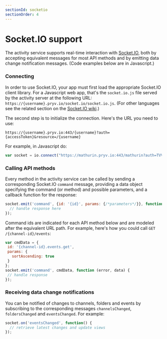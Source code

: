 ```yaml
---
sectionId: socketio
sectionOrder: 4
---
```


# Socket.IO support

The activity service supports real-time interaction with [Socket.IO](http://socket.io), both by accepting equivalent messages for most API methods and by emitting data change notification messages. (Code examples below are in Javascript.)


### Connecting

In order to use Socket.IO, your app must first load the appropriate Socket.IO client library. For a Javascript web app, that's the `socket.io.js` file served by the activity server at the following URL: ```https://{username}.pryv.io/socket.io/socket.io.js```. (For other languages see the related section on the [Socket.IO wiki](https://github.com/learnboost/socket.io/wiki).)

The second step is to initialize the connection. Here's the URL you need to use:
``` 
https://{username}.pryv.io:443/{username}?auth={accessToken}&resource=/{username}
```
For example, in Javascript do:
```javascript
var socket = io.connect("https://mathurin.pryv.io:443/mathurin?auth=TVVro8e8T5&resource=/mathurin")
```


### Calling API methods

Every method in the activity service can be called by sending a corresponding Socket.IO `command` message, providing a data object specifying the command (or method) and possible parameters, and a callback function for the response:
```javascript
socket.emit('command', {id: '{id}', params: {/*parameters*/}}, function (error, data) {
  // handle response here
});
```

Command ids are indicated for each API method below and are modeled after the equivalent URL path. For example, here's how you could call `GET /{channel-id}/events`:
 ```javascript
var cmdData = {
  id: '{channel-id}.events.get',
  params: {
    sortAscending: true
  }
};
socket.emit('command', cmdData, function (error, data) {
  // handle response
});
 ```


### Receiving data change notifications

You can be notified of changes to channels, folders and events by subscribing to the corresponding messages `channelsChanged`, `foldersChanged` and `eventsChanged`. For example:
```javascript
socket.on('eventsChanged', function() {
  // retrieve latest changes and update views
});
```
